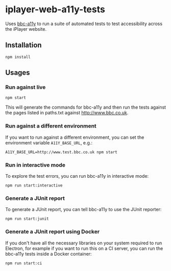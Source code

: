 # iplayer-web-a11y-tests

Uses [bbc-a11y](https://github.com/bbc/bbc-a11y) to run a suite of automated tests to test accessibility across the iPlayer website.

## Installation

```
npm install
```

## Usages

### Run against live

```
npm start
```

This will generate the commands for bbc-a11y and then run the tests against the pages listed in paths.txt against http://www.bbc.co.uk.

### Run against a different environment

If you want to run against a different environment, you can set the environment variable `A11Y_BASE_URL`, e.g.:

```
A11Y_BASE_URL=http://www.test.bbc.co.uk npm start
```

### Run in interactive mode

To explore the test errors, you can run bbc-a11y in interactive mode:

```
npm run start:interactive
```

### Generate a JUnit report

To generate a JUnit report, you can tell bbc-a11y to use the JUnit reporter:

```
npm run start:junit
```

### Generate a JUnit report using Docker

If you don't have all the necessary libraries on your system required to run Electron, for example if you want to run this on a CI server, you can run the bbc-a11y tests inside a Docker container:

```
npm run start:ci
```
